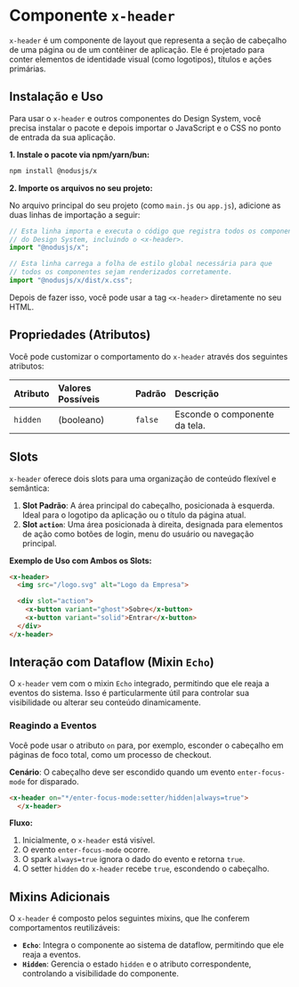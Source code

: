 # Componente `x-header`

`x-header` é um componente de layout que representa a seção de cabeçalho de uma página ou de um contêiner de aplicação. Ele é projetado para conter elementos de identidade visual (como logotipos), títulos e ações primárias.

## Instalação e Uso

Para usar o `x-header` e outros componentes do Design System, você precisa instalar o pacote e depois importar o JavaScript e o CSS no ponto de entrada da sua aplicação.

**1. Instale o pacote via npm/yarn/bun:**

```bash
npm install @nodusjs/x
```

**2. Importe os arquivos no seu projeto:**

No arquivo principal do seu projeto (como `main.js` ou `app.js`), adicione as duas linhas de importação a seguir:

```javascript
// Esta linha importa e executa o código que registra todos os componentes
// do Design System, incluindo o <x-header>.
import "@nodusjs/x";

// Esta linha carrega a folha de estilo global necessária para que
// todos os componentes sejam renderizados corretamente.
import "@nodusjs/x/dist/x.css";
```

Depois de fazer isso, você pode usar a tag `<x-header>` diretamente no seu HTML.

## Propriedades (Atributos)

Você pode customizar o comportamento do `x-header` através dos seguintes atributos:

| Atributo | Valores Possíveis | Padrão | Descrição |
| :--- | :--- | :--- | :--- |
| `hidden` | (booleano) | `false` | Esconde o componente da tela. |

## Slots

`x-header` oferece dois slots para uma organização de conteúdo flexível e semântica:

1.  **Slot Padrão**: A área principal do cabeçalho, posicionada à esquerda. Ideal para o logotipo da aplicação ou o título da página atual.
2.  **Slot `action`**: Uma área posicionada à direita, designada para elementos de ação como botões de login, menu do usuário ou navegação principal.

**Exemplo de Uso com Ambos os Slots:**

```html
<x-header>
  <img src="/logo.svg" alt="Logo da Empresa">

  <div slot="action">
    <x-button variant="ghost">Sobre</x-button>
    <x-button variant="solid">Entrar</x-button>
  </div>
</x-header>
```

## Interação com Dataflow (Mixin `Echo`)

O `x-header` vem com o mixin `Echo` integrado, permitindo que ele reaja a eventos do sistema. Isso é particularmente útil para controlar sua visibilidade ou alterar seu conteúdo dinamicamente.

### Reagindo a Eventos

Você pode usar o atributo `on` para, por exemplo, esconder o cabeçalho em páginas de foco total, como um processo de checkout.

**Cenário**: O cabeçalho deve ser escondido quando um evento `enter-focus-mode` for disparado.

```html
<x-header on="*/enter-focus-mode:setter/hidden|always=true">
  </x-header>
```

**Fluxo:**

1.  Inicialmente, o `x-header` está visível.
2.  O evento `enter-focus-mode` ocorre.
3.  O spark `always=true` ignora o dado do evento e retorna `true`.
4.  O setter `hidden` do `x-header` recebe `true`, escondendo o cabeçalho.

## Mixins Adicionais

O `x-header` é composto pelos seguintes mixins, que lhe conferem comportamentos reutilizáveis:

  - **`Echo`**: Integra o componente ao sistema de dataflow, permitindo que ele reaja a eventos.
  - **`Hidden`**: Gerencia o estado `hidden` e o atributo correspondente, controlando a visibilidade do componente.
